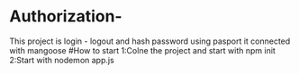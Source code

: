 # Authorization-
This project is login - logout and hash password using pasport 
it connected with mangoose
#How to start
1:Colne the project and start with npm init
2:Start with nodemon app.js
